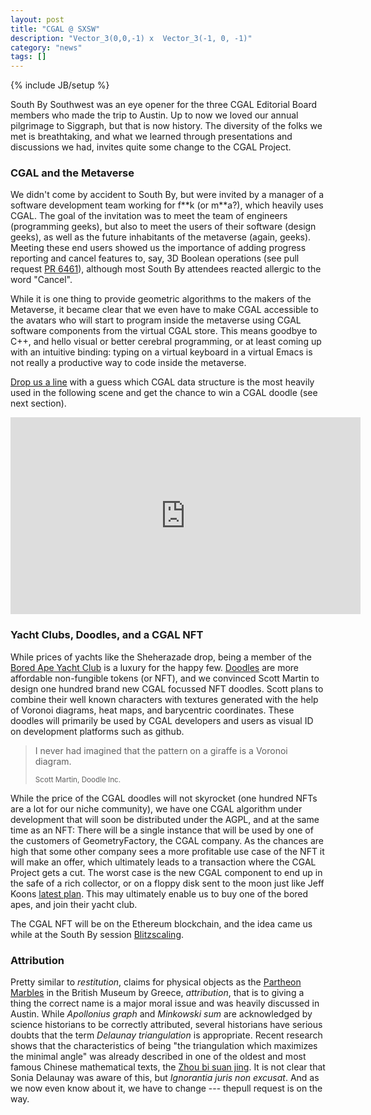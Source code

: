 ```yaml
---
layout: post
title: "CGAL @ SXSW"
description: "Vector_3(0,0,-1) x  Vector_3(-1, 0, -1)"
category: "news"
tags: []
---
```

{% include JB/setup %}

<p>South By Southwest was an eye opener for the three CGAL Editorial Board members who made the trip to Austin. Up to now we loved our annual pilgrimage to Siggraph, but that is now history. The diversity of the folks we met is breathtaking, and what we learned through presentations and discussions we had, invites quite some change to the CGAL Project.</p>


<h3>CGAL and the Metaverse</h3>

<p>We didn't come by accident to South By, but were invited by a manager of a software development team working for f**k (or m**a?), which heavily uses CGAL.
The goal of the invitation was to meet the team of engineers (programming geeks), but also to meet the users of their software (design geeks), as well as the future inhabitants of the metaverse (again, geeks). Meeting these end users showed us the importance of adding progress reporting and cancel features to, say, 3D Boolean operations (see pull request <a href="https://github.com/CGAL/cgal/pull/6461">PR 6461</a>), although most South By attendees reacted allergic to the word "Cancel".</p>

<p>While it is one thing to provide geometric algorithms to the makers of the Metaverse, it became clear that we even have to make CGAL accessible to the avatars who will start to program inside the metaverse using CGAL software components from the virtual CGAL store.
This means goodbye to C++, and hello visual or better cerebral programming, or at least coming up with an intuitive binding: typing on a virtual keyboard in a virtual Emacs is not really a productive way to code inside the metaverse.</p>

<p><a href="mailto:info@cgal.org?subject=sxsw">Drop us a line</a> with a guess which CGAL data structure is the most heavily used in the following scene and get the chance to win a CGAL doodle (see next section).</p>

<iframe width="560" height="315" src="https://www.youtube.com/embed/VizvZM05fnc" title="YouTube video player" frameborder="0" allow="accelerometer; autoplay; clipboard-write; encrypted-media; gyroscope; picture-in-picture" allowfullscreen></iframe>

<h3>Yacht Clubs, Doodles, and a CGAL NFT</h3>

<p> While prices of yachts like the Sheherazade drop, being a member of the <a href="https://boredapeyachtclub.com/#/home">Bored Ape Yacht Club</a> is a luxury for the happy few.  <a href="https://doodles.app/">Doodles</a> are more affordable non-fungible tokens (or NFT), and we convinced Scott Martin to design one hundred brand new CGAL focussed NFT doodles.
Scott plans to combine their well known characters with textures generated with the help of Voronoi diagrams, heat maps, and barycentric coordinates. These doodles will primarily be used by CGAL developers and users as visual ID on development platforms such as github.</p>

<blockquote>
<p>I never had imagined that the pattern on a giraffe is a Voronoi diagram.</p>
 <p><small>Scott Martin, Doodle Inc.</small></p>
</blockquote>

<p>While the price of the CGAL doodles will not skyrocket (one hundred NFTs are a lot for our niche community), we have one CGAL algorithm under development that will soon be distributed under the AGPL, and at the same time as an NFT: There will be a single instance that will be used by one of the customers of GeometryFactory, the CGAL company. As the chances are high that some other company sees a more profitable use case of the NFT it will make an offer, which ultimately leads to a transaction where the CGAL Project gets a cut. The worst case is the new CGAL component to end up in the safe of a rich collector, or on a floppy disk sent to the moon just like Jeff Koons <a href="https://www.artnews.com/art-news/news/jeff-koons-nft-1234623176/">latest plan</a>.  This may ultimately enable us to buy one of the bored apes, and join their yacht club.

<p>The CGAL NFT will be on the Ethereum blockchain, and the idea came us while at the South By session <a href="https://schedule.sxsw.com/2022/events/PP116975">Blitzscaling</a>.</p>

<h3>Attribution</h3>

<p>Pretty similar to <i>restitution</i>, claims for physical objects as the <a
href="https://www.theguardian.com/commentisfree/2022/feb/05/parthenon-marbles-greece-restitution">Partheon Marbles</a> in the British Museum by Greece, <i>attribution</i>, that is to giving a thing the correct name is a major moral issue and was heavily discussed in Austin.
While <I>Apollonius graph</I> and <I>Minkowski sum</I> are acknowledged by
science historians to be correctly attributed, several historians have
serious doubts that the term <I>Delaunay triangulation</I> is appropriate. Recent research shows that the characteristics of being "the triangulation which maximizes the minimal angle" was already described in one of the oldest and most famous Chinese mathematical texts, the <a href="https://en.wikipedia.org/wiki/Zhoubi_Suanjing">Zhou bi suan jing</a>.
It is not clear that Sonia Delaunay was aware of this, but <I>Ignorantia juris non excusat</I>. And as we now even know about it, we have to change --- thepull request is on the way.</p>
